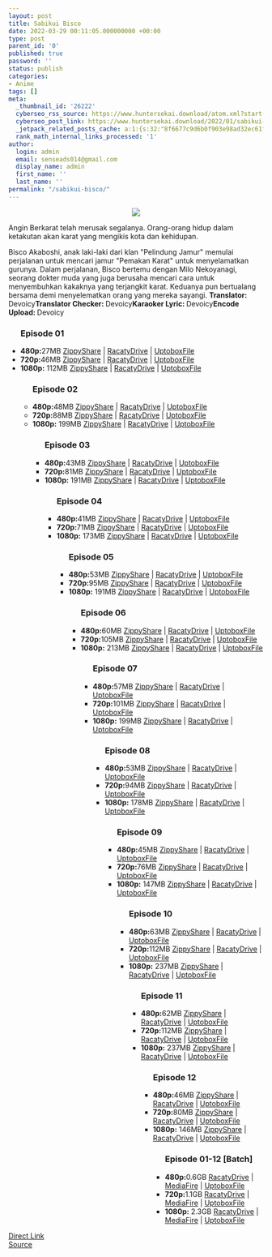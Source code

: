 ```yaml
---
layout: post
title: Sabikui Bisco
date: 2022-03-29 00:11:05.000000000 +00:00
type: post
parent_id: '0'
published: true
password: ''
status: publish
categories:
- Anime
tags: []
meta:
  _thumbnail_id: '26222'
  cyberseo_rss_source: https://www.huntersekai.download/atom.xml?start-index=1
  cyberseo_post_link: https://www.huntersekai.download/2022/01/sabikui-bisco.html
  _jetpack_related_posts_cache: a:1:{s:32:"8f6677c9d6b0f903e98ad32ec61f8deb";a:2:{s:7:"expires";i:1654208979;s:7:"payload";a:3:{i:0;a:1:{s:2:"id";i:26124;}i:1;a:1:{s:2:"id";i:26182;}i:2;a:1:{s:2:"id";i:26196;}}}}
  rank_math_internal_links_processed: '1'
author:
  login: admin
  email: senseads014@gmail.com
  display_name: admin
  first_name: ''
  last_name: ''
permalink: "/sabikui-bisco/"
---
```

<p> <a class="popup" data-target="48414"></a>
<div dir="ltr" style="text-align: left;" trbidi="on">
<div class="separator" style="clear: both; text-align: center;"><a href="https://blogger.googleusercontent.com/img/a/AVvXsEiIg3m1M1HVTXK6jWF1acOB4WQP1MvBdWHdCdPBzG7m8vcdIz9OekoFgGiqRf4AICp8cRB-ZH-CmQ5Z2hZyYShVlpyyskDzNSi_2KyaZl9xFF2C-GCkkRPfQktTng5tfB29KKg8GYTZ5YLlDDdcwRQLOTtrr45pjHg5fz706VGpdnBz6ZUmW22Ob6NG" imageanchor="1" style="margin-left: 1em; margin-right: 1em;"><img border="0" data-original-height="318" data-original-width="225" src="{{ site.baseurl }}/assets/2022/03/AVvXsEiIg3m1M1HVTXK6jWF1acOB4WQP1MvBdWHdCdPBzG7m8vcdIz9OekoFgGiqRf4AICp8cRB-ZH-CmQ5Z2hZyYShVlpyyskDzNSi_2KyaZl9xFF2C-GCkkRPfQktTng5tfB29KKg8GYTZ5YLlDDdcwRQLOTtrr45pjHg5fz706VGpdnBz6ZUmW22Ob6NG" /></a></div>
<p>Angin Berkarat telah merusak segalanya. Orang-orang hidup dalam ketakutan akan karat yang mengikis kota dan kehidupan. </p>
<p>Bisco Akaboshi, anak laki-laki dari klan "Pelindung Jamur" memulai perjalanan untuk mencari jamur "Pemakan Karat" untuk menyelamatkan gurunya. Dalam perjalanan, Bisco bertemu dengan Milo Nekoyanagi, seorang dokter muda yang juga berusaha mencari cara untuk menyembuhkan kakaknya yang terjangkit karat. Keduanya pun bertualang bersama demi menyelematkan orang yang mereka sayangi.<a name="more"></a>
<pekerja><b>Translator: </b><span>Devoicy</span><b>Translator Checker: </b><span>Devoicy</span><b>Karaoker Lyric: </b><span>Devoicy</span><b>Encode Upload: </b><span>Devoicy</span></pekerja>
<div class="dl">
<ul />
<h3>Episode 01</h3>
<li><b>480p:</b><span id="size">27MB</span> <a href="https://cararegistrasi.com/st/?api=b27e2cc08dafd182df905b90fb513c552b61fc26&url=https://www100.zippyshare.com/v/bi68Z4Tk/file.html">ZippyShare</a> | <a href="https://cararegistrasi.com/st/?api=b27e2cc08dafd182df905b90fb513c552b61fc26&url=https://racaty.net/98njnieq208g">RacatyDrive</a> | <a href="https://cararegistrasi.com/st/?api=b27e2cc08dafd182df905b90fb513c552b61fc26&url=https://uptobox.com/hopck9j333ip">UptoboxFile</a></li>
<li><b>720p:</b><span id="size">46MB</span> <a href="https://cararegistrasi.com/st/?api=b27e2cc08dafd182df905b90fb513c552b61fc26&url=https://www100.zippyshare.com/v/PaeIkfiP/file.html">ZippyShare</a> | <a href="https://cararegistrasi.com/st/?api=b27e2cc08dafd182df905b90fb513c552b61fc26&url=https://racaty.net/fc70dbsnvmm0">RacatyDrive</a> | <a href="https://cararegistrasi.com/st/?api=b27e2cc08dafd182df905b90fb513c552b61fc26&url=https://uptobox.com/ztls103y1jxf">UptoboxFile</a></li>
<li><b>1080p:</b> <span id="size">112MB</span> <a href="https://cararegistrasi.com/st/?api=b27e2cc08dafd182df905b90fb513c552b61fc26&url=https://www100.zippyshare.com/v/3CIYywHF/file.html">ZippyShare</a> | <a href="https://cararegistrasi.com/st/?api=b27e2cc08dafd182df905b90fb513c552b61fc26&url=https://racaty.net/5zhi6sle4ukm">RacatyDrive</a> | <a href="https://cararegistrasi.com/st/?api=b27e2cc08dafd182df905b90fb513c552b61fc26&url=https://uptobox.com/mw6eutfhxmnx">UptoboxFile</a></li>
<ul />
<h3>Episode 02</h3>
<li><b>480p:</b><span id="size">48MB</span> <a href="https://cararegistrasi.com/st/?api=b27e2cc08dafd182df905b90fb513c552b61fc26&url=https://www45.zippyshare.com/v/GxFlpLSw/file.html">ZippyShare</a> | <a href="https://cararegistrasi.com/st/?api=b27e2cc08dafd182df905b90fb513c552b61fc26&url=https://racaty.net/azttmcn0lrhz">RacatyDrive</a> | <a href="https://cararegistrasi.com/st/?api=b27e2cc08dafd182df905b90fb513c552b61fc26&url=https://uptobox.com/0lclbuae0xhi">UptoboxFile</a></li>
<li><b>720p:</b><span id="size">88MB</span> <a href="https://cararegistrasi.com/st/?api=b27e2cc08dafd182df905b90fb513c552b61fc26&url=https://www45.zippyshare.com/v/GC2uwvsp/file.html">ZippyShare</a> | <a href="https://cararegistrasi.com/st/?api=b27e2cc08dafd182df905b90fb513c552b61fc26&url=https://racaty.net/1ytcsbi5n23m">RacatyDrive</a> | <a href="https://cararegistrasi.com/st/?api=b27e2cc08dafd182df905b90fb513c552b61fc26&url=https://uptobox.com/vgmsvo8y1s7g">UptoboxFile</a></li>
<li><b>1080p:</b> <span id="size">199MB</span> <a href="https://cararegistrasi.com/st/?api=b27e2cc08dafd182df905b90fb513c552b61fc26&url=https://www45.zippyshare.com/v/KkdHmN2S/file.html">ZippyShare</a> | <a href="https://cararegistrasi.com/st/?api=b27e2cc08dafd182df905b90fb513c552b61fc26&url=https://racaty.net/nj5nljditmd0">RacatyDrive</a> | <a href="https://cararegistrasi.com/st/?api=b27e2cc08dafd182df905b90fb513c552b61fc26&url=https://uptobox.com/61hawlw20k2y">UptoboxFile</a></li>
<ul />
<h3>Episode 03</h3>
<li><b>480p:</b><span id="size">43MB</span> <a href="https://cararegistrasi.com/st/?api=b27e2cc08dafd182df905b90fb513c552b61fc26&url=https://www74.zippyshare.com/v/dz5Js9ty/file.html">ZippyShare</a> | <a href="https://cararegistrasi.com/st/?api=b27e2cc08dafd182df905b90fb513c552b61fc26&url=https://racaty.net/ll5y2wk5m324">RacatyDrive</a> | <a href="https://cararegistrasi.com/st/?api=b27e2cc08dafd182df905b90fb513c552b61fc26&url=https://uptobox.com/mzrhkydaweey">UptoboxFile</a></li>
<li><b>720p:</b><span id="size">81MB</span> <a href="https://cararegistrasi.com/st/?api=b27e2cc08dafd182df905b90fb513c552b61fc26&url=https://www74.zippyshare.com/v/7KVybdN3/file.html">ZippyShare</a> | <a href="https://cararegistrasi.com/st/?api=b27e2cc08dafd182df905b90fb513c552b61fc26&url=https://racaty.net/h5b9h3jt6gsu">RacatyDrive</a> | <a href="https://cararegistrasi.com/st/?api=b27e2cc08dafd182df905b90fb513c552b61fc26&url=https://uptobox.com/h2jnk8w0thsd">UptoboxFile</a></li>
<li><b>1080p:</b> <span id="size">191MB</span> <a href="https://cararegistrasi.com/st/?api=b27e2cc08dafd182df905b90fb513c552b61fc26&url=https://www74.zippyshare.com/v/cg3nCpOo/file.html">ZippyShare</a> | <a href="https://cararegistrasi.com/st/?api=b27e2cc08dafd182df905b90fb513c552b61fc26&url=https://racaty.net/b7vgowsl13g2">RacatyDrive</a> | <a href="https://cararegistrasi.com/st/?api=b27e2cc08dafd182df905b90fb513c552b61fc26&url=https://uptobox.com/ao7w0rtomd1z">UptoboxFile</a></li>
<ul />
<h3>Episode 04</h3>
<li><b>480p:</b><span id="size">41MB</span> <a href="https://cararegistrasi.com/st/?api=b27e2cc08dafd182df905b90fb513c552b61fc26&url=https://www115.zippyshare.com/v/Y7lRRioB/file.html">ZippyShare</a> | <a href="https://cararegistrasi.com/st/?api=b27e2cc08dafd182df905b90fb513c552b61fc26&url=https://racaty.net/rzh3zrw7amw7">RacatyDrive</a> | <a href="https://cararegistrasi.com/st/?api=b27e2cc08dafd182df905b90fb513c552b61fc26&url=https://uptobox.com/2bwms1fxi24m">UptoboxFile</a></li>
<li><b>720p:</b><span id="size">71MB</span> <a href="https://cararegistrasi.com/st/?api=b27e2cc08dafd182df905b90fb513c552b61fc26&url=https://www115.zippyshare.com/v/8l0LvCjV/file.html">ZippyShare</a> | <a href="https://cararegistrasi.com/st/?api=b27e2cc08dafd182df905b90fb513c552b61fc26&url=https://racaty.net/25pg4o271w9m">RacatyDrive</a> | <a href="https://cararegistrasi.com/st/?api=b27e2cc08dafd182df905b90fb513c552b61fc26&url=https://uptobox.com/0ibc7l7jirgn">UptoboxFile</a></li>
<li><b>1080p:</b> <span id="size">173MB</span> <a href="https://cararegistrasi.com/st/?api=b27e2cc08dafd182df905b90fb513c552b61fc26&url=https://www115.zippyshare.com/v/dtuuAQ0j/file.html">ZippyShare</a> | <a href="https://cararegistrasi.com/st/?api=b27e2cc08dafd182df905b90fb513c552b61fc26&url=https://racaty.net/4vcbxy346n0l">RacatyDrive</a> | <a href="https://cararegistrasi.com/st/?api=b27e2cc08dafd182df905b90fb513c552b61fc26&url=https://uptobox.com/rggcfv1pbxjp">UptoboxFile</a></li>
<ul />
<h3>Episode 05</h3>
<li><b>480p:</b><span id="size">53MB</span> <a href="https://cararegistrasi.com/st/?api=b27e2cc08dafd182df905b90fb513c552b61fc26&url=https://www64.zippyshare.com/v/tClKBC6e/file.html">ZippyShare</a> | <a href="https://cararegistrasi.com/st/?api=b27e2cc08dafd182df905b90fb513c552b61fc26&url=https://racaty.net/sxt885vid6sm">RacatyDrive</a> | <a href="https://cararegistrasi.com/st/?api=b27e2cc08dafd182df905b90fb513c552b61fc26&url=https://uptobox.com/xqals9v22dov">UptoboxFile</a></li>
<li><b>720p:</b><span id="size">95MB</span> <a href="https://cararegistrasi.com/st/?api=b27e2cc08dafd182df905b90fb513c552b61fc26&url=https://www64.zippyshare.com/v/Tv7RLv2E/file.html">ZippyShare</a> | <a href="https://cararegistrasi.com/st/?api=b27e2cc08dafd182df905b90fb513c552b61fc26&url=https://racaty.net/5fky3uf5vuhr">RacatyDrive</a> | <a href="https://cararegistrasi.com/st/?api=b27e2cc08dafd182df905b90fb513c552b61fc26&url=https://uptobox.com/3quw9gv7kjac">UptoboxFile</a></li>
<li><b>1080p:</b> <span id="size">191MB</span> <a href="https://cararegistrasi.com/st/?api=b27e2cc08dafd182df905b90fb513c552b61fc26&url=https://www64.zippyshare.com/v/iMcTr3yH/file.html">ZippyShare</a> | <a href="https://cararegistrasi.com/st/?api=b27e2cc08dafd182df905b90fb513c552b61fc26&url=https://racaty.net/g64oqufb5qde">RacatyDrive</a> | <a href="https://cararegistrasi.com/st/?api=b27e2cc08dafd182df905b90fb513c552b61fc26&url=https://uptobox.com/ui415o7r6kk5">UptoboxFile</a></li>
<ul />
<h3>Episode 06</h3>
<li><b>480p:</b><span id="size">60MB</span> <a href="https://cararegistrasi.com/st/?api=b27e2cc08dafd182df905b90fb513c552b61fc26&url=https://www3.zippyshare.com/v/18HL6BzH/file.html">ZippyShare</a> | <a href="https://cararegistrasi.com/st/?api=b27e2cc08dafd182df905b90fb513c552b61fc26&url=https://racaty.net/r2jryz15jtkr">RacatyDrive</a> | <a href="https://cararegistrasi.com/st/?api=b27e2cc08dafd182df905b90fb513c552b61fc26&url=https://uptobox.com/ccxvdqoovaun">UptoboxFile</a></li>
<li><b>720p:</b><span id="size">105MB</span> <a href="https://cararegistrasi.com/st/?api=b27e2cc08dafd182df905b90fb513c552b61fc26&url=https://www3.zippyshare.com/v/hWN4dHQz/file.html">ZippyShare</a> | <a href="https://cararegistrasi.com/st/?api=b27e2cc08dafd182df905b90fb513c552b61fc26&url=https://racaty.net/z7dw03ogg4fe">RacatyDrive</a> | <a href="https://cararegistrasi.com/st/?api=b27e2cc08dafd182df905b90fb513c552b61fc26&url=https://uptobox.com/9bvxg6sba3ap">UptoboxFile</a></li>
<li><b>1080p:</b> <span id="size">213MB</span> <a href="https://cararegistrasi.com/st/?api=b27e2cc08dafd182df905b90fb513c552b61fc26&url=https://www3.zippyshare.com/v/O5zvPNdP/file.html">ZippyShare</a> | <a href="https://cararegistrasi.com/st/?api=b27e2cc08dafd182df905b90fb513c552b61fc26&url=https://racaty.net/n5ey8qolewuf">RacatyDrive</a> | <a href="https://cararegistrasi.com/st/?api=b27e2cc08dafd182df905b90fb513c552b61fc26&url=https://uptobox.com/vp62rvlf996l">UptoboxFile</a></li>
<ul />
<h3>Episode 07</h3>
<li><b>480p:</b><span id="size">57MB</span> <a href="https://cararegistrasi.com/st/?api=b27e2cc08dafd182df905b90fb513c552b61fc26&url=https://www80.zippyshare.com/v/AXHfhrvI/file.html">ZippyShare</a> | <a href="https://cararegistrasi.com/st/?api=b27e2cc08dafd182df905b90fb513c552b61fc26&url=https://racaty.net/qbth5yuf28cb">RacatyDrive</a> | <a href="https://cararegistrasi.com/st/?api=b27e2cc08dafd182df905b90fb513c552b61fc26&url=https://uptobox.com/y2vsnlkun4w1">UptoboxFile</a></li>
<li><b>720p:</b><span id="size">101MB</span> <a href="https://cararegistrasi.com/st/?api=b27e2cc08dafd182df905b90fb513c552b61fc26&url=https://www80.zippyshare.com/v/8AzrxPtp/file.html">ZippyShare</a> | <a href="https://cararegistrasi.com/st/?api=b27e2cc08dafd182df905b90fb513c552b61fc26&url=https://racaty.net/rw8kqgoouiyf">RacatyDrive</a> | <a href="https://cararegistrasi.com/st/?api=b27e2cc08dafd182df905b90fb513c552b61fc26&url=https://uptobox.com/u9ypzfretiz4">UptoboxFile</a></li>
<li><b>1080p:</b> <span id="size">199MB</span> <a href="https://cararegistrasi.com/st/?api=b27e2cc08dafd182df905b90fb513c552b61fc26&url=https://www80.zippyshare.com/v/Qc0Ysql4/file.html">ZippyShare</a> | <a href="https://cararegistrasi.com/st/?api=b27e2cc08dafd182df905b90fb513c552b61fc26&url=https://racaty.net/8i8cx3pvy54z">RacatyDrive</a> | <a href="https://cararegistrasi.com/st/?api=b27e2cc08dafd182df905b90fb513c552b61fc26&url=https://uptobox.com/y8sucbi54khv">UptoboxFile</a></li>
<ul />
<h3>Episode 08</h3>
<li><b>480p:</b><span id="size">53MB</span> <a href="https://cararegistrasi.com/st/?api=b27e2cc08dafd182df905b90fb513c552b61fc26&url=https://www53.zippyshare.com/v/K5vgzxvx/file.html">ZippyShare</a> | <a href="https://cararegistrasi.com/st/?api=b27e2cc08dafd182df905b90fb513c552b61fc26&url=https://racaty.net/c1nguo667itk">RacatyDrive</a> | <a href="https://cararegistrasi.com/st/?api=b27e2cc08dafd182df905b90fb513c552b61fc26&url=https://uptobox.com/97sngg3gqy6t">UptoboxFile</a></li>
<li><b>720p:</b><span id="size">94MB</span> <a href="https://cararegistrasi.com/st/?api=b27e2cc08dafd182df905b90fb513c552b61fc26&url=https://www53.zippyshare.com/v/UFhlkvfM/file.html">ZippyShare</a> | <a href="https://cararegistrasi.com/st/?api=b27e2cc08dafd182df905b90fb513c552b61fc26&url=https://racaty.net/6xrhn4cilchn">RacatyDrive</a> | <a href="https://cararegistrasi.com/st/?api=b27e2cc08dafd182df905b90fb513c552b61fc26&url=https://uptobox.com/y1ria2tn2193">UptoboxFile</a></li>
<li><b>1080p:</b> <span id="size">178MB</span> <a href="https://cararegistrasi.com/st/?api=b27e2cc08dafd182df905b90fb513c552b61fc26&url=https://www20.zippyshare.com/v/hK4BZpGz/file.html">ZippyShare</a> | <a href="https://cararegistrasi.com/st/?api=b27e2cc08dafd182df905b90fb513c552b61fc26&url=https://racaty.net/x3fz1mg9lwu7">RacatyDrive</a> | <a href="https://cararegistrasi.com/st/?api=b27e2cc08dafd182df905b90fb513c552b61fc26&url=https://uptobox.com/030m4jejdwi5">UptoboxFile</a></li>
<ul />
<h3>Episode 09</h3>
<li><b>480p:</b><span id="size">45MB</span> <a href="https://cararegistrasi.com/st/?api=b27e2cc08dafd182df905b90fb513c552b61fc26&url=https://www120.zippyshare.com/v/uaDwDXBs/file.html">ZippyShare</a> | <a href="https://cararegistrasi.com/st/?api=b27e2cc08dafd182df905b90fb513c552b61fc26&url=https://racaty.net/pt0bajg2423n">RacatyDrive</a> | <a href="https://cararegistrasi.com/st/?api=b27e2cc08dafd182df905b90fb513c552b61fc26&url=https://uptobox.com/dmbm7okhbswk">UptoboxFile</a></li>
<li><b>720p:</b><span id="size">76MB</span> <a href="https://cararegistrasi.com/st/?api=b27e2cc08dafd182df905b90fb513c552b61fc26&url=https://www120.zippyshare.com/v/a0NDkd2x/file.html">ZippyShare</a> | <a href="https://cararegistrasi.com/st/?api=b27e2cc08dafd182df905b90fb513c552b61fc26&url=https://racaty.net/95ac0ila3jas">RacatyDrive</a> | <a href="https://cararegistrasi.com/st/?api=b27e2cc08dafd182df905b90fb513c552b61fc26&url=https://uptobox.com/x7cy2harggs0">UptoboxFile</a></li>
<li><b>1080p:</b> <span id="size">147MB</span> <a href="https://cararegistrasi.com/st/?api=b27e2cc08dafd182df905b90fb513c552b61fc26&url=https://www120.zippyshare.com/v/jhmrzSyE/file.html">ZippyShare</a> | <a href="https://cararegistrasi.com/st/?api=b27e2cc08dafd182df905b90fb513c552b61fc26&url=https://racaty.net/ruvns2mod2f8">RacatyDrive</a> | <a href="https://cararegistrasi.com/st/?api=b27e2cc08dafd182df905b90fb513c552b61fc26&url=https://uptobox.com/4a88bko05zvd">UptoboxFile</a></li>
<ul />
<h3>Episode 10</h3>
<li><b>480p:</b><span id="size">63MB</span> <a href="https://cararegistrasi.com/st/?api=b27e2cc08dafd182df905b90fb513c552b61fc26&url=https://www83.zippyshare.com/v/r48szfkg/file.html">ZippyShare</a> | <a href="https://cararegistrasi.com/st/?api=b27e2cc08dafd182df905b90fb513c552b61fc26&url=https://racaty.net/swgcnmi3gf5z">RacatyDrive</a> | <a href="https://cararegistrasi.com/st/?api=b27e2cc08dafd182df905b90fb513c552b61fc26&url=https://uptobox.com/ai3ufzv5o8vg">UptoboxFile</a></li>
<li><b>720p:</b><span id="size">112MB</span> <a href="https://cararegistrasi.com/st/?api=b27e2cc08dafd182df905b90fb513c552b61fc26&url=https://www83.zippyshare.com/v/zA2AUseN/file.html">ZippyShare</a> | <a href="https://cararegistrasi.com/st/?api=b27e2cc08dafd182df905b90fb513c552b61fc26&url=https://racaty.net/qoffhjfp7jlv">RacatyDrive</a> | <a href="https://cararegistrasi.com/st/?api=b27e2cc08dafd182df905b90fb513c552b61fc26&url=https://uptobox.com/hsxmwc9743op">UptoboxFile</a></li>
<li><b>1080p:</b> <span id="size">237MB</span> <a href="https://cararegistrasi.com/st/?api=b27e2cc08dafd182df905b90fb513c552b61fc26&url=https://www83.zippyshare.com/v/duYi8esW/file.html">ZippyShare</a> | <a href="https://cararegistrasi.com/st/?api=b27e2cc08dafd182df905b90fb513c552b61fc26&url=https://racaty.net/xzrsyz9492vy">RacatyDrive</a> | <a href="https://cararegistrasi.com/st/?api=b27e2cc08dafd182df905b90fb513c552b61fc26&url=https://uptobox.com/z775z1t3k90t">UptoboxFile</a></li>
<ul />
<h3>Episode 11</h3>
<li><b>480p:</b><span id="size">62MB</span> <a href="https://cararegistrasi.com/st/?api=b27e2cc08dafd182df905b90fb513c552b61fc26&url=https://www54.zippyshare.com/v/oNPBoVuU/file.html">ZippyShare</a> | <a href="https://cararegistrasi.com/st/?api=b27e2cc08dafd182df905b90fb513c552b61fc26&url=https://racaty.net/gn4u5woyjz2i">RacatyDrive</a> | <a href="https://cararegistrasi.com/st/?api=b27e2cc08dafd182df905b90fb513c552b61fc26&url=https://uptobox.com/3jqlt4l0negu">UptoboxFile</a></li>
<li><b>720p:</b><span id="size">112MB</span> <a href="https://cararegistrasi.com/st/?api=b27e2cc08dafd182df905b90fb513c552b61fc26&url=https://www54.zippyshare.com/v/tDxdCPqi/file.html">ZippyShare</a> | <a href="https://cararegistrasi.com/st/?api=b27e2cc08dafd182df905b90fb513c552b61fc26&url=https://racaty.net/8gc0e5l1wlud">RacatyDrive</a> | <a href="https://cararegistrasi.com/st/?api=b27e2cc08dafd182df905b90fb513c552b61fc26&url=https://uptobox.com/wxfxr8fy529j">UptoboxFile</a></li>
<li><b>1080p:</b> <span id="size">237MB</span> <a href="https://cararegistrasi.com/st/?api=b27e2cc08dafd182df905b90fb513c552b61fc26&url=https://www54.zippyshare.com/v/hVrwXRZU/file.html">ZippyShare</a> | <a href="https://cararegistrasi.com/st/?api=b27e2cc08dafd182df905b90fb513c552b61fc26&url=https://racaty.net/of5l7eoc91z0">RacatyDrive</a> | <a href="https://cararegistrasi.com/st/?api=b27e2cc08dafd182df905b90fb513c552b61fc26&url=https://uptobox.com/hx28mq5u2lwu">UptoboxFile</a></li>
<ul />
<h3>Episode 12</h3>
<li><b>480p:</b><span id="size">46MB</span> <a href="https://cararegistrasi.com/st/?api=b27e2cc08dafd182df905b90fb513c552b61fc26&url=https://www60.zippyshare.com/v/E7Ip3Nwj/file.html">ZippyShare</a> | <a href="https://cararegistrasi.com/st/?api=b27e2cc08dafd182df905b90fb513c552b61fc26&url=https://racaty.net/0f5zp3xjrfu0">RacatyDrive</a> | <a href="https://cararegistrasi.com/st/?api=b27e2cc08dafd182df905b90fb513c552b61fc26&url=https://uptobox.com/f4mmsmswmu77">UptoboxFile</a></li>
<li><b>720p:</b><span id="size">80MB</span> <a href="https://cararegistrasi.com/st/?api=b27e2cc08dafd182df905b90fb513c552b61fc26&url=https://www60.zippyshare.com/v/azoHO5zu/file.html">ZippyShare</a> | <a href="https://cararegistrasi.com/st/?api=b27e2cc08dafd182df905b90fb513c552b61fc26&url=https://racaty.net/8t0h1ss46ypz">RacatyDrive</a> | <a href="https://cararegistrasi.com/st/?api=b27e2cc08dafd182df905b90fb513c552b61fc26&url=https://uptobox.com/mnx7x11qkkdy">UptoboxFile</a></li>
<li><b>1080p:</b> <span id="size">146MB</span> <a href="https://cararegistrasi.com/st/?api=b27e2cc08dafd182df905b90fb513c552b61fc26&url=https://www60.zippyshare.com/v/3GVFb9Ht/file.html">ZippyShare</a> | <a href="https://cararegistrasi.com/st/?api=b27e2cc08dafd182df905b90fb513c552b61fc26&url=https://racaty.net/tymsspeglm2i">RacatyDrive</a> | <a href="https://cararegistrasi.com/st/?api=b27e2cc08dafd182df905b90fb513c552b61fc26&url=https://uptobox.com/8mge08rsb6mz">UptoboxFile</a></li>
<ul />
<h3>Episode 01-12 [Batch]</h3>
<li><b>480p:</b><span id="size">0.6GB</span> <a href="https://cararegistrasi.com/st/?api=b27e2cc08dafd182df905b90fb513c552b61fc26&url=https://racaty.net/bzflqr708ie0">RacatyDrive</a> | <a href="https://cararegistrasi.com/st/?api=b27e2cc08dafd182df905b90fb513c552b61fc26&url=https://www.mediafire.com/file/fb9tofo74jupn6g/[HunterSekai]_Bisco_si_Pelindung_Jamur_01-12_[480p]_batch.rar/file">MediaFire</a> | <a href="https://cararegistrasi.com/st/?api=b27e2cc08dafd182df905b90fb513c552b61fc26&url=https://uptobox.com/ccgbbz1wqol2">UptoboxFile</a></li>
<li><b>720p:</b><span id="size">1.1GB</span> <a href="https://cararegistrasi.com/st/?api=b27e2cc08dafd182df905b90fb513c552b61fc26&url=https://racaty.net/xjnac4kf30xc">RacatyDrive</a> | <a href="https://cararegistrasi.com/st/?api=b27e2cc08dafd182df905b90fb513c552b61fc26&url=https://www.mediafire.com/file/085j6vdmxsy93f9/[HunterSekai]_Bisco_si_Pelindung_Jamur_01-12_[720p]_batch.rar/file">MediaFire</a> | <a href="https://cararegistrasi.com/st/?api=b27e2cc08dafd182df905b90fb513c552b61fc26&url=https://uptobox.com/grdyw2qtfolr">UptoboxFile</a></li>
<li><b>1080p:</b> <span id="size">2.3GB</span> <a href="https://cararegistrasi.com/st/?api=b27e2cc08dafd182df905b90fb513c552b61fc26&url=https://racaty.net/i957kqacs5w4">RacatyDrive</a> | <a href="https://cararegistrasi.com/st/?api=b27e2cc08dafd182df905b90fb513c552b61fc26&url=https://www.mediafire.com/file/i3jbjxmi03c7d5y/[HunterSekai]_Bisco_si_Pelindung_Jamur_01-12_[1080p]_batch.rar/file">MediaFire</a> | <a href="https://cararegistrasi.com/st/?api=b27e2cc08dafd182df905b90fb513c552b61fc26&url=https://uptobox.com/cm4ugr4jff95">UptoboxFile</a></li>
</div>
</div>
<link rel="stylesheet" href="https://cdnjs.cloudflare.com/ajax/libs/font-awesome/4.7.0/css/font-awesome.min.css" />
<div class="divbtn"> <a href="https://handymansurrender.com/fihup8buzv?key=94550f7ce39444073321dde3b8782f97" class="btn"><i class="fa fa-download"></i> Direct Link</a> <br /><a href="https://www.huntersekai.download/2022/01/sabikui-bisco.html">Source</a> </div>
